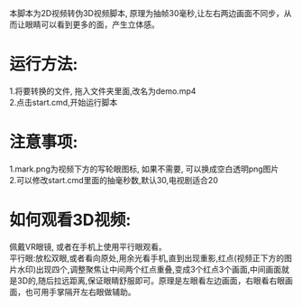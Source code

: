本脚本为2D视频转伪3D视频脚本, 原理为抽帧30毫秒,让左右两边画面不同步，从而让眼睛可以看到更多的面，产生立体感。     

# 运行方法:  
1.将要转换的文件, 拖入文件夹里面,改名为demo.mp4  
2.点击start.cmd,开始运行脚本  

# 注意事项:  
1.mark.png为视频下方的写轮眼图标, 如果不需要, 可以换成空白透明png图片  
2.可以修改start.cmd里面的抽毫秒数,默认30,电视剧适合20  

# 如何观看3D视频:  
  佩戴VR眼镜, 或者在手机上使用平行眼观看。  
  平行眼:放松双眼,或者看向原处,用余光看手机,直到出现重影,红点(视频正下方的图片水印)出现四个,调整聚焦让中间两个红点重叠,变成3个红点3个画面,中间画面就是3D的,随后拉远距离,保证眼睛舒服即可。原理是左眼看左边画面，右眼看右眼画面，也可用手掌隔开左右眼做辅助。 
